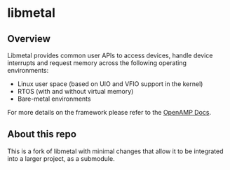 # libmetal

## Overview

Libmetal provides common user APIs to access devices, handle device interrupts
and request memory across the following operating environments:
  * Linux user space (based on UIO and VFIO support in the kernel)
  * RTOS (with and without virtual memory)
  * Bare-metal environments

For more details on the framework please refer to the
[OpenAMP Docs](https://openamp.readthedocs.io/en/latest/).

## About this repo

This is a fork of libmetal with minimal changes that allow it to be integrated
into a larger project, as a submodule.

